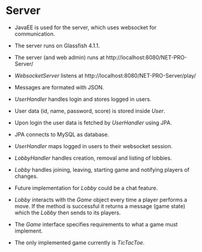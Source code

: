 # Server

- JavaEE is used for the server, which uses websocket for communication.
- The server runs on Glassfish 4.1.1.
- The server (and web admin) runs at http://localhost:8080/NET-PRO-Server/
- *WebsocketServer* listens at http://localhost:8080/NET-PRO-Server/play/
- Messages are formated with JSON.

- *UserHandler* handles login and stores logged in users.
- User data (id, name, password, score) is stored inside *User*.
- Upon login the user data is fetched by *UserHandler* using JPA.
- JPA connects to MySQL as database.
- *UserHandler* maps logged in users to their websocket session.

- *LobbyHandler* handles creation, removal and listing of lobbies.
- *Lobby* handles joining, leaving, starting game and notifying players of changes.
- Future implementation for *Lobby* could be a chat feature.
- *Lobby* interacts with the *Game* object every time a player performs a move. If the method is successful it returns a message (game state) which the *Lobby* then sends to its players.

- The *Game* interface specifies requirements to what a game must implement.
- The only implemented game currently is *TicTacToe*.